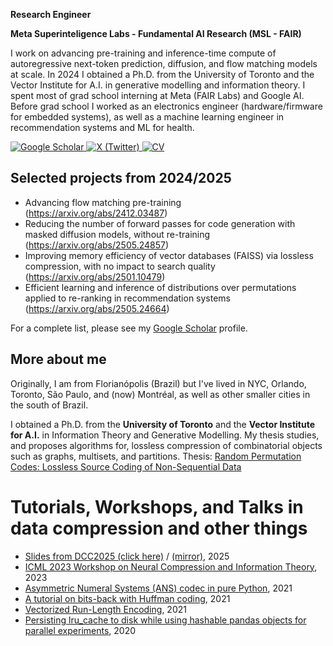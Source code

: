 
**Research Engineer**

**Meta Superinteligence Labs - Fundamental AI Research (MSL - FAIR)**

I work on advancing pre-training and inference-time compute of autoregressive next-token prediction, diffusion, and flow matching models at scale.
In 2024 I obtained a Ph.D. from the University of Toronto and the Vector Institute for A.I. in generative modelling and information theory.
I spent most of grad school interning at Meta (FAIR Labs) and Google AI.
Before grad school I worked as an electronics engineer (hardware/firmware for embedded systems), as well as a machine learning engineer in recommendation systems and ML for health.

[![Google Scholar](https://img.shields.io/badge/Google%20Scholar-4285F4?style=for-the-badge&logo=google-scholar&logoColor=white)
](https://scholar.google.com/citations?user=5bQjLz4AAAAJ&hl=en)
[![X (Twitter)](https://img.shields.io/badge/X-000000.svg?style=for-the-badge&logo=X&logoColor=white)
](https://twitter.com/_dsevero)
[![CV](https://img.shields.io/badge/CV%20&#40;last%20updated%20October%202025&#41;-009900?style=for-the-badge&logoColor=white)](https://github.com/dsevero/dsevero/blob/master/static/cv.pdf)

## Selected projects from 2024/2025
- Advancing flow matching pre-training (https://arxiv.org/abs/2412.03487)
- Reducing the number of forward passes for code generation with masked diffusion models, without re-training (https://arxiv.org/abs/2505.24857)
- Improving memory efficiency of vector databases (FAISS) via lossless compression, with no impact to search quality (https://arxiv.org/abs/2501.10479)
- Efficient learning and inference of distributions over permutations applied to re-ranking in recommendation systems (https://arxiv.org/abs/2505.24664)

For a complete list, please see my [Google Scholar](https://scholar.google.com/citations?user=5bQjLz4AAAAJ&hl=en) profile.

## More about me
Originally, I am from Florianópolis (Brazil) but I've lived in NYC, Orlando, Toronto, São Paulo, and (now) Montréal, as well as other smaller cities in the south of Brazil.

I obtained a Ph.D. from the **University of Toronto** and the **Vector Institute for A.I.** in Information Theory and Generative Modelling.
My thesis studies, and proposes algorithms for, lossless compression of combinatorial objects such as graphs, multisets, and partitions.
Thesis: [Random Permutation Codes: Lossless Source Coding of Non-Sequential Data](https://arxiv.org/abs/2411.14879)

# Tutorials, Workshops, and Talks in data compression and other things
- [Slides from DCC2025 (click here)](https://nbviewer.org/github/dsevero/dsevero/blob/master/static/DCC2025%20-%20PCircuits.pdf) / [(mirror)](static/DCC2025%20-%20PCircuits.pdf), 2025
- [ICML 2023 Workshop on Neural Compression and Information Theory](https://neuralcompression.github.io/workshop23), 2023
- [Asymmetric Numeral Systems (ANS) codec in pure Python](https://gist.github.com/dsevero/7e02d96e079ce44b89ff33d7a1ce1738), 2021
- [A tutorial on bits-back with Huffman coding](https://gist.github.com/dsevero/8e7c38b44953964d3b9873b6bd96d9b2), 2021
- [Vectorized Run-Length Encoding](https://gist.github.com/dsevero/693677754798e21f539e4e11a3103576), 2021
- [Persisting lru_cache to disk while using hashable pandas objects for parallel experiments](https://gist.github.com/dsevero/252a5f280600c6b1118ed42826d188a9), 2020
